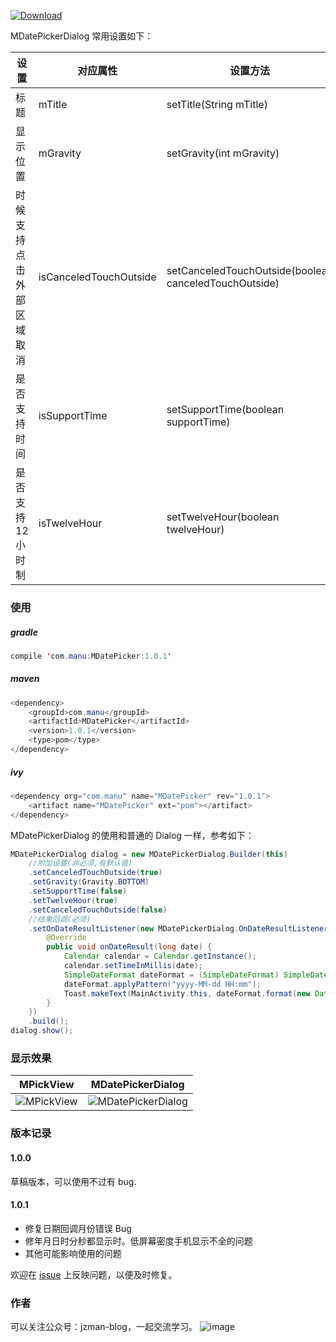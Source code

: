 [ ![Download](https://api.bintray.com/packages/jzman/maven/MDatePicker/images/download.svg?version=1.0.1) ](https://bintray.com/jzman/maven/MDatePicker/1.0.1/link)

MDatePickerDialog 常用设置如下：

设置| 对应属性 |设置方法|默认值
---|---|---|---
标题|mTitle|setTitle(String mTitle) |日期选择
显示位置 | mGravity|setGravity(int mGravity)|Gravity.CENTER
时候支持点击外部区域取消|isCanceledTouchOutside|setCanceledTouchOutside(boolean canceledTouchOutside)|false
是否支持时间 | isSupportTime|setSupportTime(boolean supportTime)|false
是否支持12小时制 |isTwelveHour|setTwelveHour(boolean twelveHour)|false

### 使用


##### gradle


```java
compile 'com.manu:MDatePicker:1.0.1'
```

##### maven

```java
<dependency>
	<groupId>com.manu</groupId>
	<artifactId>MDatePicker</artifactId>
	<version>1.0.1</version>
	<type>pom</type>
</dependency>
```

##### ivy


```java
<dependency org="com.manu" name="MDatePicker" rev="1.0.1">
	<artifact name="MDatePicker" ext="pom"></artifact>
</dependency>
```

MDatePickerDialog 的使用和普通的 Dialog 一样，参考如下：

```java
MDatePickerDialog dialog = new MDatePickerDialog.Builder(this)
    //附加设置(非必须,有默认值)
    .setCanceledTouchOutside(true)
    .setGravity(Gravity.BOTTOM)
    .setSupportTime(false)
    .setTwelveHour(true)
    .setCanceledTouchOutside(false)
    //结果回调(必须)
    .setOnDateResultListener(new MDatePickerDialog.OnDateResultListener() {
        @Override
        public void onDateResult(long date) {
            Calendar calendar = Calendar.getInstance();
            calendar.setTimeInMillis(date);
            SimpleDateFormat dateFormat = (SimpleDateFormat) SimpleDateFormat.getDateInstance();
            dateFormat.applyPattern("yyyy-MM-dd HH:mm");
            Toast.makeText(MainActivity.this, dateFormat.format(new Date(date)), Toast.LENGTH_SHORT).show();
        }
    })
    .build();
dialog.show();
```
### 显示效果

MPickView|MDatePickerDialog
---|---
![MPickView](https://github.com/jzmanu/MDatePickerSample/blob/master/screenshot/MPickView.gif)|![MDatePickerDialog](https://github.com/jzmanu/MDatePickerSample/blob/master/screenshot/MDatePickerDialog.gif)

### 版本记录

#### 1.0.0

草稿版本，可以使用不过有 bug.

#### 1.0.1

- 修复日期回调月份错误 Bug
- 修年月日时分秒都显示时。低屏幕密度手机显示不全的问题
- 其他可能影响使用的问题

欢迎在 [issue](https://github.com/jzmanu/MDatePickerSample/issues) 上反映问题，以便及时修复。

### 作者

可以关注公众号：jzman-blog，一起交流学习。
![image](https://upload-images.jianshu.io/upload_images/2494569-f1ae978df99e1007.jpg?imageMogr2/auto-orient/strip%7CimageView2/2/w/600/format/webp)
